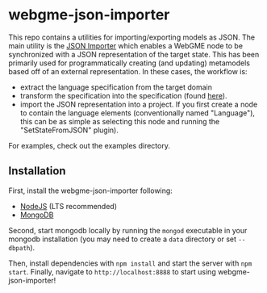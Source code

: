 # webgme-json-importer
This repo contains a utilities for importing/exporting models as JSON. The main utility is the [JSON Importer](./src/common/JSONImporter.js) which enables a WebGME node to be synchronized with a JSON representation of the target state. This has been primarily used for programmatically creating (and updating) metamodels based off of an external representation. In these cases, the workflow is:
- extract the language specification from the target domain
- transform the specification into the specification (found [here](./src/common/)).
- import the JSON representation into a project. If you first create a node to contain the language elements (conventionally named "Language"), this can be as simple as selecting this node and running the "SetStateFromJSON" plugin).

For examples, check out the examples directory.

## Installation
First, install the webgme-json-importer following:
- [NodeJS](https://nodejs.org/en/) (LTS recommended)
- [MongoDB](https://www.mongodb.com/)

Second, start mongodb locally by running the `mongod` executable in your mongodb installation (you may need to create a `data` directory or set `--dbpath`).

Then, install dependencies with `npm install` and start the server with `npm start`. Finally, navigate to `http://localhost:8888` to start using webgme-json-importer!
